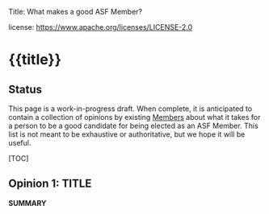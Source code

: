 Title: What makes a good ASF Member?

license: https://www.apache.org/licenses/LICENSE-2.0

# {{title}}

## Status

This page is a work-in-progress draft.  When complete, it is anticipated to
contain a collection of opinions by existing [Members](members) about what it
takes for a person to be a good candidate for being elected as an ASF Member.
This list is not meant to be exhaustive or authoritative, but we hope it will
be useful.

[TOC]

## Opinion 1: __TITLE__

__SUMMARY__

